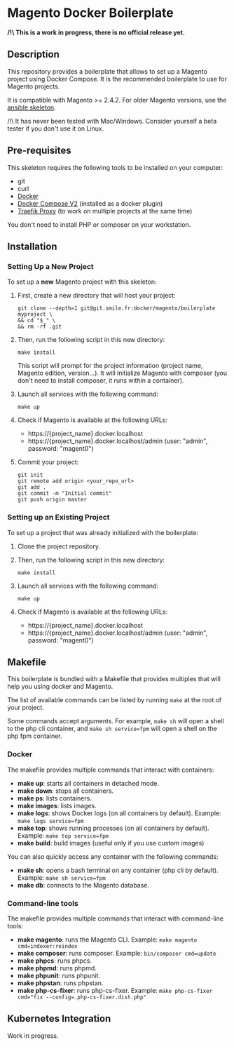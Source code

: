 # Magento Docker Boilerplate

**/!\ This is a work in progress, there is no official release yet.**

## Description

This repository provides a boilerplate that allows to set up a Magento project using Docker Compose.
It is the recommended boilerplate to use for Magento projects.

It is compatible with Magento >= 2.4.2.
For older Magento versions, use the [ansible skeleton](https://git.smile.fr/magento2/architecture-skeleton).

/!\ It has never been tested with Mac/Windows.
Consider yourself a beta tester if you don't use it on Linux.

## Pre-requisites

This skeleton requires the following tools to be installed on your computer:

- git
- curl
- [Docker](https://docs.docker.com/engine/install/)
- [Docker Compose V2](https://docs.docker.com/compose/cli-command/#installing-compose-v2) (installed as a docker plugin)
- [Traefik Proxy](https://git.smile.fr/docker/traefik) (to work on multiple projects at the same time)

You don't need to install PHP or composer on your workstation.

## Installation

### Setting Up a New Project

To set up a **new** Magento project with this skeleton:

1. First, create a new directory that will host your project:

    ```
    git clone --depth=1 git@git.smile.fr:docker/magento/boilerplate myproject \
    && cd "$_" \
    && rm -rf .git
    ```

2. Then, run the following script in this new directory:

    ```
    make install
    ```

    This script will prompt for the project information (project name, Magento edition, version...).
    It will initialize Magento with composer (you don't need to install composer, it runs within a container).

3. Launch all services with the following command:

    ```
    make up
    ```

4. Check if Magento is available at the following URLs:
    - https://{project_name}.docker.localhost
    - https://{project_name}.docker.localhost/admin (user: "admin", password: "magent0")

5. Commit your project:

    ```
    git init
    git remote add origin <your_repo_url>
    git add .
    git commit -m "Initial commit"
    git push origin master
    ```

### Setting up an Existing Project

To set up a project that was already initialized with the boilerplate:

1. Clone the project repository.

2. Then, run the following script in this new directory:

    ```
    make install
    ```

3. Launch all services with the following command:

    ```
    make up
    ```

4. Check if Magento is available at the following URLs:
    - https://{project_name}.docker.localhost
    - https://{project_name}.docker.localhost/admin (user: "admin", password: "magent0")

## Makefile

This boilerplate is bundled with a Makefile that provides multiples that will help you using docker and Magento.

The list of available commands can be listed by running `make` at the root of your project.

Some commands accept arguments.
For example, `make sh` will open a shell to the php cli container, and `make sh service=fpm` will open a shell on the php fpm container.

### Docker

The makefile provides multiple commands that interact with containers:

- **make up**: starts all containers in detached mode.
- **make down**: stops all containers.
- **make ps**: lists containers.
- **make images**: lists images.
- **make logs**: shows Docker logs (on all containers by default).
  Example: `make logs service=fpm`
- **make top**: shows running processes (on all containers by default).
  Example: `make top service=fpm`
- **make build**: build images (useful only if you use custom images)

You can also quickly access any container with the following commands:

- **make sh**: opens a bash terminal on any container (php cli by default).
  Example: `make sh service=fpm`
- **make db**: connects to the Magento database.

### Command-line tools

The makefile provides multiple commands that interact with command-line tools:

- **make magento**: runs the Magento CLI.
  Example: `make magento cmd=indexer:reindex`
- **make composer**: runs composer.
  Example: `bin/composer cmd=update`
- **make phpcs**: runs phpcs.
- **make phpmd**: runs phpmd.
- **make phpunit**: runs phpunit.
- **make phpstan**: runs phpstan.
- **make php-cs-fixer**: runs php-cs-fixer.
  Example: `make php-cs-fixer cmd="fix --config=.php-cs-fixer.dist.php"`

## Kubernetes Integration

Work in progress.
